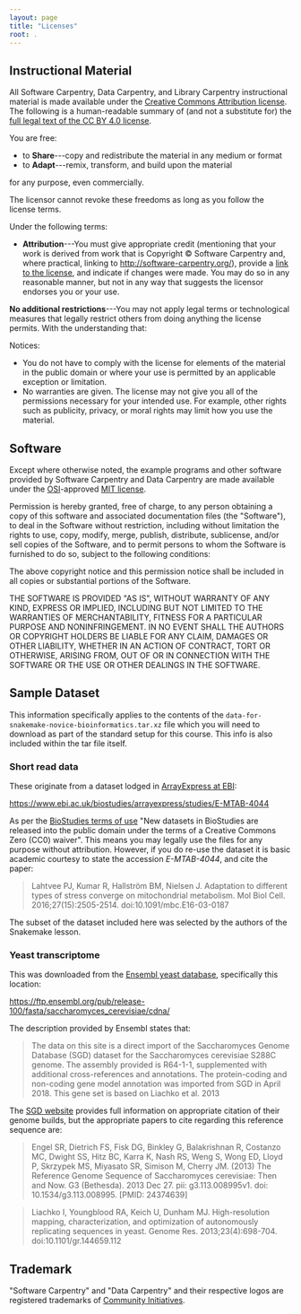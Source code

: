 ```yaml
---
layout: page
title: "Licenses"
root: .
---
```

## Instructional Material

All Software Carpentry, Data Carpentry, and Library Carpentry instructional material is
made available under the [Creative Commons Attribution
license][cc-by-human]. The following is a human-readable summary of
(and not a substitute for) the [full legal text of the CC BY 4.0
license][cc-by-legal].

You are free:

* to **Share**---copy and redistribute the material in any medium or format
* to **Adapt**---remix, transform, and build upon the material

for any purpose, even commercially.

The licensor cannot revoke these freedoms as long as you follow the
license terms.

Under the following terms:

* **Attribution**---You must give appropriate credit (mentioning that
  your work is derived from work that is Copyright © Software
  Carpentry and, where practical, linking to
  http://software-carpentry.org/), provide a [link to the
  license][cc-by-human], and indicate if changes were made. You may do
  so in any reasonable manner, but not in any way that suggests the
  licensor endorses you or your use.

**No additional restrictions**---You may not apply legal terms or
technological measures that legally restrict others from doing
anything the license permits.  With the understanding that:

Notices:

* You do not have to comply with the license for elements of the
  material in the public domain or where your use is permitted by an
  applicable exception or limitation.
* No warranties are given. The license may not give you all of the
  permissions necessary for your intended use. For example, other
  rights such as publicity, privacy, or moral rights may limit how you
  use the material.

## Software

Except where otherwise noted, the example programs and other software
provided by Software Carpentry and Data Carpentry are made available under the
[OSI][osi]-approved [MIT license][mit-license].

Permission is hereby granted, free of charge, to any person obtaining
a copy of this software and associated documentation files (the
"Software"), to deal in the Software without restriction, including
without limitation the rights to use, copy, modify, merge, publish,
distribute, sublicense, and/or sell copies of the Software, and to
permit persons to whom the Software is furnished to do so, subject to
the following conditions:

The above copyright notice and this permission notice shall be
included in all copies or substantial portions of the Software.

THE SOFTWARE IS PROVIDED "AS IS", WITHOUT WARRANTY OF ANY KIND,
EXPRESS OR IMPLIED, INCLUDING BUT NOT LIMITED TO THE WARRANTIES OF
MERCHANTABILITY, FITNESS FOR A PARTICULAR PURPOSE AND
NONINFRINGEMENT. IN NO EVENT SHALL THE AUTHORS OR COPYRIGHT HOLDERS BE
LIABLE FOR ANY CLAIM, DAMAGES OR OTHER LIABILITY, WHETHER IN AN ACTION
OF CONTRACT, TORT OR OTHERWISE, ARISING FROM, OUT OF OR IN CONNECTION
WITH THE SOFTWARE OR THE USE OR OTHER DEALINGS IN THE SOFTWARE.

## Sample Dataset

This information specifically applies to the contents of the
`data-for-snakemake-novice-bioinformatics.tar.xz` file which you will need to download as part of
the standard setup for this course. This info is also included within the tar file
itself.

### Short read data

These originate from a dataset lodged in [ArrayExpress at EBI][aa]:

[ https://www.ebi.ac.uk/biostudies/arrayexpress/studies/E-MTAB-4044
](https://www.ebi.ac.uk/biostudies/arrayexpress/studies/E-MTAB-4044)

As per the [BioStudies terms of use][bs] "New datasets in BioStudies are released into the public
domain under the terms of a Creative Commons Zero (CC0) waiver". This means you may legally use
the files for any purpose without attribution. However, if you do re-use the dataset it is basic
academic courtesy to state the accession *E-MTAB-4044*, and cite the paper:

> Lahtvee PJ, Kumar R, Hallström BM, Nielsen J.
> Adaptation to different types of stress converge on mitochondrial metabolism.
> Mol Biol Cell. 2016;27(15):2505-2514. doi:10.1091/mbc.E16-03-0187

The subset of the dataset included here was selected by the authors of the Snakemake lesson.

### Yeast transcriptome

This was downloaded from the [Ensembl yeast database][eyd], specifically this location:

[ https://ftp.ensembl.org/pub/release-100/fasta/saccharomyces_cerevisiae/cdna/
](https://ftp.ensembl.org/pub/release-100/fasta/saccharomyces_cerevisiae/cdna/)

The description provided by Ensembl states that:

> The data on this site is a direct import of the Saccharomyces Genome Database (SGD) dataset for
> the Saccharomyces cerevisiae S288C genome. The assembly provided is R64-1-1, supplemented with
> additional cross-references and annotations. The protein-coding and non-coding gene model
> annotation was imported from SGD in April 2018. This gene set is based on Liachko et al. 2013

The [SGD website][sgd] provides full information on appropriate citation of their genome builds,
but the appropriate papers to cite regarding this reference sequence are:

> Engel SR, Dietrich FS, Fisk DG, Binkley G, Balakrishnan R, Costanzo MC, Dwight SS, Hitz BC,
> Karra K, Nash RS, Weng S, Wong ED, Lloyd P, Skrzypek MS, Miyasato SR, Simison M, Cherry JM. (2013)
> The Reference Genome Sequence of Saccharomyces cerevisiae: Then and Now. G3 (Bethesda).
> 2013 Dec 27. pii: g3.113.008995v1. doi: 10.1534/g3.113.008995. [PMID: 24374639]

> Liachko I, Youngblood RA, Keich U, Dunham MJ.
> High-resolution mapping, characterization, and optimization of autonomously replicating sequences
> in yeast. Genome Res. 2013;23(4):698-704. doi:10.1101/gr.144659.112

[aa]: https://www.ebi.ac.uk/biostudies/arrayexpress
[bs]: https://www.ebi.ac.uk/biostudies/help
[eyd]: https://www.ensembl.org/Saccharomyces_cerevisiae/Info/Index
[sgd]: https://sites.google.com/view/yeastgenome-help/about/how-to-cite-sgd

## Trademark

"Software Carpentry" and "Data Carpentry" and their respective logos
are registered trademarks of [Community Initiatives][CI].

[cc-by-human]: https://creativecommons.org/licenses/by/4.0/
[cc-by-legal]: https://creativecommons.org/licenses/by/4.0/legalcode
[mit-license]: https://opensource.org/licenses/mit-license.html
[ci]: http://communityin.org/
[osi]: https://opensource.org
